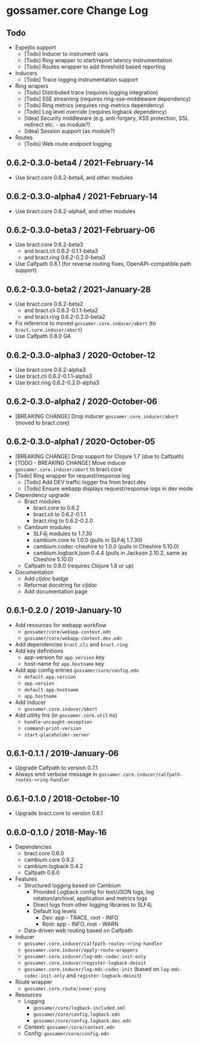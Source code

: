# gossamer.core Change Log

## Todo

- Espejito support
  - [Todo] Inducer to instrument vars
  - [Todo] Ring wrapper to start/report latency instrumentation
  - [Todo] Routes wrapper to add threshold based reporting
- Inducers
  - [Todo] Trace logging instrumentation support
- Ring wrapers
  - [Todo] Distributed trace (requires logging integration)
  - [Todo] SSE streaming (requires ring-sse-middleware dependency)
  - [Todo] Ring metrics  (requires ring-metrics dependency)
  - [Todo] Log level override (requires logback dependency)
  - [Idea] Security middleware (e.g. anti-forgery, XSS protection, SSL redirect etc. - as module?)
  - [Idea] Session support (as module?)
- Routes
  - [Todo] Web route endpoint logging


## 0.6.2-0.3.0-beta4 / 2021-February-14

- Use bract.core 0.6.2-beta4, and other modules


## 0.6.2-0.3.0-alpha4 / 2021-February-14

- Use bract.core 0.6.2-alpha4, and other modules


## 0.6.2-0.3.0-beta3 / 2021-February-06

- Use bract.core 0.6.2-beta3
  - and bract.cli  0.6.2-0.1.1-beta3
  - and bract.ring 0.6.2-0.2.0-beta3
- Use Calfpath 0.8.1 (for reverse routing fixes, OpenAPI-compatible path support)


## 0.6.2-0.3.0-beta2 / 2021-January-28

- Use bract.core 0.6.2-beta2
  - and bract.cli  0.6.2-0.1.1-beta2
  - and bract.ring 0.6.2-0.2.0-beta2
- Fix reference to moved `gossamer.core.inducer/abort` (to `bract.core.inducer/abort`)
- Use Calfpath 0.8.0 GA


## 0.6.2-0.3.0-alpha3 / 2020-October-12

- Use bract.core 0.6.2-alpha3
- Use bract.cli 0.6.2-0.1.1-alpha3
- Use bract.ring 0.6.2-0.2.0-alpha3


## 0.6.2-0.3.0-alpha2 / 2020-October-06

- [BREAKING CHANGE] Drop inducer `gossamer.core.inducer/abort` (moved to bract.core)


## 0.6.2-0.3.0-alpha1 / 2020-October-05

- [BREAKING CHANGE] Drop support for Clojure 1.7 (due to Calfpath)
- [TODO - BREAKING CHANGE] Move inducer `gossamer.core.inducer/abort` to bract.core
- [Todo] Ring wrapper for request/response log
  - [Todo] Add DEV traffic logger fns from bract.dev
  - [Todo] Ensure webapp displays request/response logs in dev mode
- Dependency upgrade
  - Bract modules
    - bract.core to 0.6.2
    - bract.cli to 0.6.2-0.1.1
    - bract.ring to 0.6.2-0.2.0
  - Cambium modules
    - SLF4j modules to 1.7.30
    - cambium.core to 1.0.0 (pulls in SLF4j 1.7.30)
    - cambium.codec-cheshire to 1.0.0 (pulls in Cheshire 5.10.0)
    - cambium.logback.json 0.4.4 (pulls in Jackson 2.10.2, same as Cheshire 5.10.0)
  - Calfpath to 0.8.0 (requires Clojure 1.8 or up)
- Documentation
  - Add _cljdoc_ badge
  - Reformat docstring for _cljdoc_
  - Add documentation page


## 0.6.1-0.2.0 / 2019-January-10

- Add resources for webapp workflow
  - `gossamer/core/webapp-context.edn`
  - `gossamer/core/webapp-context.dev.edn`
- Add dependencies `bract.cli` and `bract.ring`
- Add key definitions
  - app-version for `app.version` key
  - host-name for `app.hostname` key
- Add app config entries `gossamer/core/config.edn`
  - `default.app.version`
  - `app.version`
  - `default.app.hostname`
  - `app.hostname`
- Add inducer
  - `gossamer.core.inducer/abort`
- Add utility fns (in `gossamer.core.util` ns)
  - `handle-uncaught-exception`
  - `command-print-version`
  - `start-placeholder-server`


## 0.6.1-0.1.1 / 2019-January-06

- Upgrade Calfpath to version 0.7.1
- Always emit verbose message in `gossamer.core.inducer/calfpath-routes->ring-handler`


## 0.6.1-0.1.0 / 2018-October-10

- Upgrade bract.core to version 0.6.1


## 0.6.0-0.1.0 / 2018-May-16

- Dependencies
  - bract.core 0.6.0
  - cambium.core 0.9.2
  - cambium.logback 0.4.2
  - Calfpath 0.6.0
- Features
  - Structured logging based on Cambium
    - Provided Logback config for text/JSON logs, log rotation/archival, application and metrics logs
    - Direct logs from other logging libraries to SLF4j
    - Default log levels
      - Dev:  app - TRACE, root - INFO
      - Root: app - INFO,  root - WARN
  - Data-driven web routing based on Calfpath
- Inducer
  - `gossamer.core.inducer/calfpath-routes->ring-handler`
  - `gossamer.core.inducer/apply-route-wrappers`
  - `gossamer.core.inducer/log-mdc-codec-init-only`
  - `gossamer.core.inducer/register-logback-deinit`
  - `gossamer.core.inducer/log-mdc-codec-init` (based on `log-mdc-codec-init-only` and `register-logback-deinit`)
- Route wrapper
  - `gossamer.core.route/inner-ping`
- Resources
  - Logging
    - `gossamer/core/logback-included.xml`
    - `gossamer/core/config.logback.edn`
    - `gossamer/core/config.logback.dev.edn`
  - Context: `gossamer/core/context.edn`
  - Config: `gossamer/core/config.edn`
